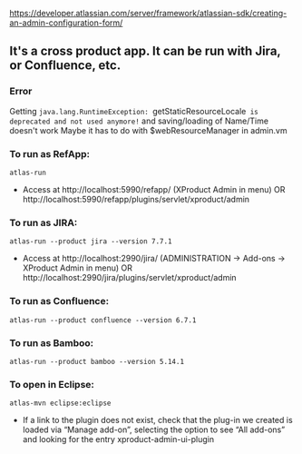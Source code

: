 https://developer.atlassian.com/server/framework/atlassian-sdk/creating-an-admin-configuration-form/

## It's a cross product app. It can be run with Jira, or Confluence, etc.

### Error
Getting `java.lang.RuntimeException: `getStaticResourceLocale` is deprecated and not used anymore!` and saving/loading of Name/Time doesn't work
Maybe it has to do with $webResourceManager in admin.vm

### To run as RefApp:

	atlas-run
	
- Access at http://localhost:5990/refapp/ (XProduct Admin in menu) OR http://localhost:5990/refapp/plugins/servlet/xproduct/admin

### To run as JIRA:

	atlas-run --product jira --version 7.7.1
	
- Access at http://localhost:2990/jira/ (ADMINISTRATION -> Add-ons -> XProduct Admin in menu) OR http://localhost:2990/jira/plugins/servlet/xproduct/admin

### To run as Confluence:

	atlas-run --product confluence --version 6.7.1

### To run as Bamboo: 

	atlas-run --product bamboo --version 5.14.1
	
### To open in Eclipse:

	atlas-mvn eclipse:eclipse
	
	
- If a link to the plugin does not exist, check that the plug-in we created is loaded via “Manage add-on”, selecting the option to see “All add-ons” and looking for the entry xproduct-admin-ui-plugin
